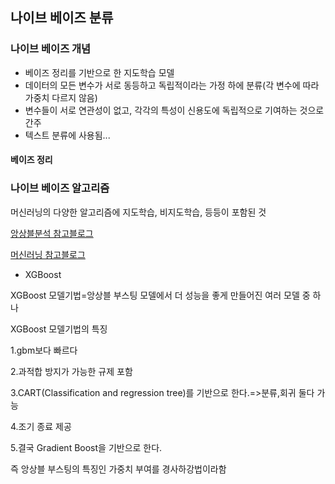 ## 나이브 베이즈 분류

### 나이브 베이즈 개념

* 베이즈 정리를 기반으로 한 지도학습 모델
* 데이터의 모든 변수가 서로 동등하고 독립적이라는 가정 하에 분류(각 변수에 따라 가중치 다르지 않음)
* 변수들이 서로 연관성이 없고, 각각의 특성이 신용도에 독립적으로 기여하는 것으로 간주
* 텍스트 분류에 사용됨...

#### 베이즈 정리



### 나이브 베이즈 알고리즘



머신러닝의 다양한 알고리즘에 지도학습, 비지도학습, 등등이 포함된 것

[앙상블분석 참고블로그](https://blog.naver.com/lazycatjune/222084750729)

[머신러닝 참고블로그](https://blog.naver.com/good5229/222131911857)



* XGBoost

XGBoost 모델기법=앙상블 부스팅 모델에서 더 성능을 좋게 만들어진 여러 모델 중 하나



XGBoost 모델기법의 특징

1.gbm보다 빠르다

2.과적합 방지가 가능한 규제 포함

3.CART(Classification and regression tree)를 기반으로 한다.=>분류,회귀 둘다 가능

4.조기 종료 제공

5.결국 Gradient Boost을 기반으로 한다.

 즉 앙상블 부스팅의 특징인 가중치 부여를 경사하강법이라함

